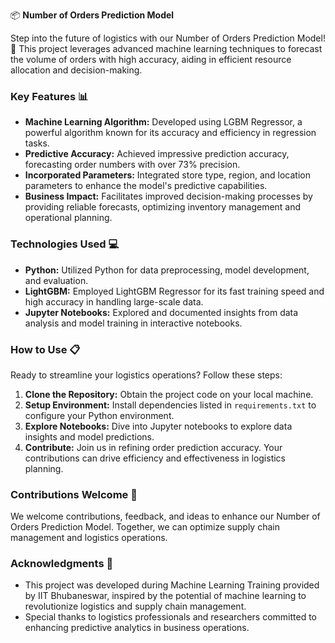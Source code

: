 📦 **Number of Orders Prediction Model**

Step into the future of logistics with our Number of Orders Prediction Model! 🚚 This project leverages advanced machine learning techniques to forecast the volume of orders with high accuracy, aiding in efficient resource allocation and decision-making.

### Key Features 📊
- **Machine Learning Algorithm:** Developed using LGBM Regressor, a powerful algorithm known for its accuracy and efficiency in regression tasks.
- **Predictive Accuracy:** Achieved impressive prediction accuracy, forecasting order numbers with over 73% precision.
- **Incorporated Parameters:** Integrated store type, region, and location parameters to enhance the model's predictive capabilities.
- **Business Impact:** Facilitates improved decision-making processes by providing reliable forecasts, optimizing inventory management and operational planning.

### Technologies Used 💻
- **Python:** Utilized Python for data preprocessing, model development, and evaluation.
- **LightGBM:** Employed LightGBM Regressor for its fast training speed and high accuracy in handling large-scale data.
- **Jupyter Notebooks:** Explored and documented insights from data analysis and model training in interactive notebooks.

### How to Use 📋
Ready to streamline your logistics operations? Follow these steps:
1. **Clone the Repository:** Obtain the project code on your local machine.
2. **Setup Environment:** Install dependencies listed in `requirements.txt` to configure your Python environment.
3. **Explore Notebooks:** Dive into Jupyter notebooks to explore data insights and model predictions.
4. **Contribute:** Join us in refining order prediction accuracy. Your contributions can drive efficiency and effectiveness in logistics planning.

### Contributions Welcome 🤝
We welcome contributions, feedback, and ideas to enhance our Number of Orders Prediction Model. Together, we can optimize supply chain management and logistics operations.

### Acknowledgments 🙌
- This project was developed during Machine Learning Training provided by IIT Bhubaneswar, inspired by the potential of machine learning to revolutionize logistics and supply chain management.
- Special thanks to logistics professionals and researchers committed to enhancing predictive analytics in business operations.
